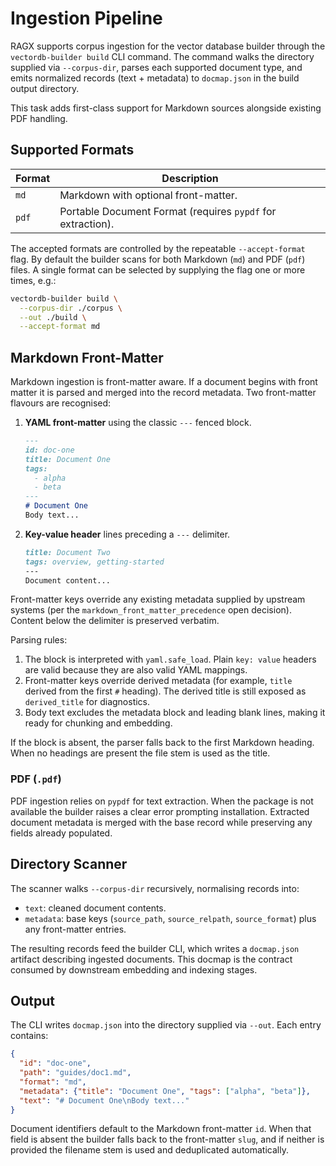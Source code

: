 # Ingestion Pipeline

RAGX supports corpus ingestion for the vector database builder through the
`vectordb-builder build` CLI command. The command walks the directory supplied
via `--corpus-dir`, parses each supported document type, and emits normalized
records (text + metadata) to `docmap.json` in the build output directory.

This task adds first-class support for Markdown sources alongside existing PDF handling.

## Supported Formats


| Format | Description |
| --- | --- |
| `md` | Markdown with optional front-matter. |
| `pdf` | Portable Document Format (requires `pypdf` for extraction). |


The accepted formats are controlled by the repeatable `--accept-format` flag.
By default the builder scans for both Markdown (`md`) and PDF (`pdf`) files. A
single format can be selected by supplying the flag one or more times, e.g.:

```bash
vectordb-builder build \
  --corpus-dir ./corpus \
  --out ./build \
  --accept-format md
```

## Markdown Front-Matter

Markdown ingestion is front-matter aware. If a document begins with front
matter it is parsed and merged into the record metadata. Two front-matter
flavours are recognised:

1. **YAML front-matter** using the classic `---` fenced block.

   ```markdown
   ---
   id: doc-one
   title: Document One
   tags:
     - alpha
     - beta
   ---
   # Document One
   Body text...
   ```

2. **Key-value header** lines preceding a `---` delimiter.

   ```markdown
   title: Document Two
   tags: overview, getting-started
   ---
   Document content...
   ```

Front-matter keys override any existing metadata supplied by upstream systems
(per the `markdown_front_matter_precedence` open decision). Content below the
delimiter is preserved verbatim.


Parsing rules:

1. The block is interpreted with `yaml.safe_load`. Plain `key: value` headers
   are valid because they are also valid YAML mappings.
2. Front-matter keys override derived metadata (for example, `title` derived
   from the first `#` heading). The derived title is still exposed as
   `derived_title` for diagnostics.
3. Body text excludes the metadata block and leading blank lines, making it
   ready for chunking and embedding.

If the block is absent, the parser falls back to the first Markdown heading.
When no headings are present the file stem is used as the title.

### PDF (`.pdf`)

PDF ingestion relies on `pypdf` for text extraction. When the package is not
available the builder raises a clear error prompting installation. Extracted
document metadata is merged with the base record while preserving any fields
already populated.


## Directory Scanner

The scanner walks `--corpus-dir` recursively, normalising records into:

* `text`: cleaned document contents.
* `metadata`: base keys (`source_path`, `source_relpath`, `source_format`) plus
  any front-matter entries.

The resulting records feed the builder CLI, which writes a `docmap.json`
artifact describing ingested documents. This docmap is the contract consumed by
downstream embedding and indexing stages.

## Output

The CLI writes `docmap.json` into the directory supplied via `--out`. Each
entry contains:

```json
{
  "id": "doc-one",
  "path": "guides/doc1.md",
  "format": "md",
  "metadata": {"title": "Document One", "tags": ["alpha", "beta"]},
  "text": "# Document One\nBody text..."
}
```
Document identifiers default to the Markdown front-matter `id`. When that
field is absent the builder falls back to the front-matter `slug`, and if
neither is provided the filename stem is used and deduplicated automatically.

